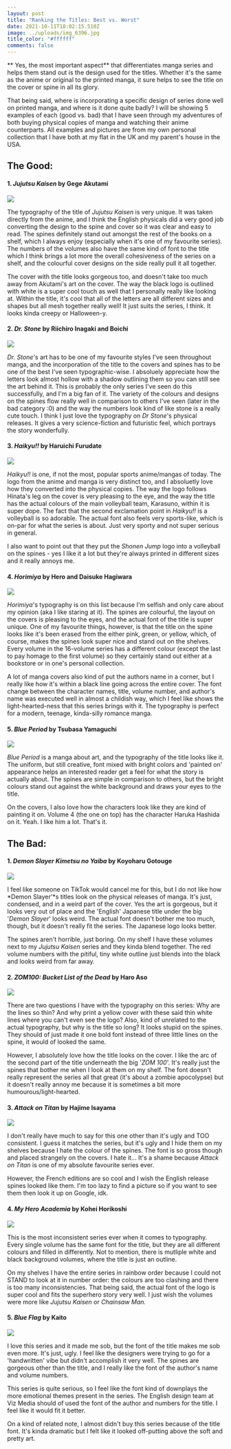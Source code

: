 ```yaml
---
layout: post
title: "Ranking the Titles: Best vs. Worst"
date: 2021-10-11T18:02:15.510Z
image: ../uploads/img_6396.jpg
title_color: "#ffffff"
comments: false
---
```

 ** Yes, the most important aspect** that differentiates manga series and helps them stand out is the design used for the titles. Whether it's the same as the anime or original to the printed manga, it sure helps to see the title on the cover or spine in all its glory. 

  That being said, where is incorporating a specific design of series done well on printed manga, and where is it done quite badly? I will be showing 5 examples of each (good vs. bad) that I have seen through my adventures of both buying physical copies of manga and watching their anime counterparts. All examples and pictures are from my own personal collection that I have both at my flat in the UK and my parent's house in the USA.

## The Good:

#### 1. *Jujutsu Kaisen* by Gege Akutami

![](../uploads/img-8417-1-.jpg)

The typography of the title of *Jujutsu Kaisen* is very unique.  It was taken directly from the anime, and I think the English physicals did a very good job converting the design to the spine and cover so it was clear and easy to read. The spines definitely stand out amongst the rest of the books on a shelf, which I always enjoy (especially when it's one of my favourite series). The numbers of the volumes also have the same kind of font to the title which I think brings a lot more the overall cohesiveness of the series on a shelf, and the colourful cover designs on the side really pull it all together. 

The cover with the title looks gorgeous too, and doesn't take too much away from Akutami's art on the cover. The way the black logo is outlined with white is a super cool touch as well that I personally really like looking at. Within the title, it's cool that all of the letters are all different sizes and shapes but all mesh together really well! It just suits the series, I think. It looks kinda creepy or Halloween-y. 

#### 2. *Dr. Stone* by Riichiro Inagaki and Boichi

![](../uploads/img-8418.jpg)

*Dr. Stone*'s art has to be one of my favourite styles I've seen throughout manga, and the incorporation of the title to the covers and spines has to be one of the best I've seen typographic-wise. I absoluely appreciate how the letters look almost hollow with a shadow outlining them so you can still see the art behind it. This is probably the only series I've seen do this successfully, and I'm a big fan of it. The variety of the colours and designs on the spines flow really well in comparison to others I've seen (later in the bad category :0) and the way the numbers look kind of like stone is a really cute touch. I think I just love the typography on *Dr Stone*'s physical releases. It gives a very science-fiction and futuristic feel, which portrays the story wonderfully. 

#### 3. *Haikyu!!* by Haruichi Furudate

![](../uploads/img-8420.jpg)

*Haikyu!!* is one, if not the most, popular sports anime/mangas of today. The logo from the anime and manga is very distinct too, and I absoluetly love how they converted into the physical copies. The way the logo follows Hinata's leg on the cover is very pleasing to the eye, and the way the title has the actual colours of the main volleyball team, Karasuno, within it is super dope. The fact that the second exclamation point in *Haikyu!!* is a volleyball is so adorable. The actual font also feels very sports-like, which is on-par for what the series is about. Just very sporty and not super serious in general. 

I also want to point out that they put the *Shonen Jump* logo into a volleyball on the spines - yes I like it a lot but they're always printed in different sizes and it really annoys me. 

#### 4. *Horimiya* by Hero and Daisuke Hagiwara

![](../uploads/img-8412.jpg)

*Horimiya*'s typography is on this list because I'm selfish and only care about my opinion (aka I like staring at it). The spines are colourful, the layout on the covers is pleasing to the eyes, and the actual font of the title is super unique. One of my favourite things, however, is that the title on the spine looks like it's been erased from the either pink, green, or yellow, which, of course, makes the spines look super nice and stand out on the shelves. Every volume in the 16-volume series has a different colour (except the last to pay homage to the first volume) so they certainly stand out either at a bookstore or in one's personal collection.

A lot of manga covers also kind of put the authors name in a corner, but I really like how it's within a black line going across the entire cover. The font change between the character names, title, volume number, and author's name was executed well in almost a childish way, which I feel like shows the light-hearted-ness that this series brings with it. The typography is perfect for a modern, teenage, kinda-silly romance manga. 

#### 5. *Blue Period* by Tsubasa Yamaguchi

![](../uploads/img_6387.jpg)

*Blue Period* is a manga about art, and the typography of the title looks like it. The uniform, but still creative, font mixed with bright colors and 'painted on' appearance helps an interested reader get a feel for what the story is actually about. The spines are simple in comparison to others, but the bright colours stand out against the white background and draws your eyes to the title. 

On the covers, I also love how the characters look like they are kind of painting it on. Volume 4 (the one on top) has the character Haruka Hashida on it. Yeah. I like him a lot. That's it. 

## The Bad:

#### 1. *Demon Slayer Kimetsu no Yaiba* by Koyoharu Gotouge

![](../uploads/img-8415.jpg)

I feel like someone on TikTok would cancel me for this, but I do not like how *Demon Slayer'*s titles look on the physical releases of manga. It's just, condensed, and in a weird part of the cover. Yes the art is gorgeous, but it looks very out of place and the 'English' Japanese title under the big '*Demon Slayer*' looks weird. The actual font doesn't bother me too much, though, but it doesn't really fit the series. The Japanese logo looks better. 

The spines aren't horrible, just boring. On my shelf I have these volumes next to my *Jujutsu Kaisen* series and they kinda blend together. The red volume numbers with the pitiful, tiny white outline just blends into the black and looks weird from far away. 

#### 2. *ZOM100: Bucket List of the Dead* by Haro Aso

![](../uploads/img_6386.jpg)

There are two questions I have with the typography on this series: Why are the lines so thin? And why print a yellow cover with these said thin white lines where you can't even see the logo? Also, kind of unrelated to the actual typography, but why is the title so long? It looks stupid on the spines. They should of just made it one bold font instead of three little lines on the spine, it would of looked the same. 

However, I absolutely love how the title looks on the cover. I like the arc of the second part of the title underneath the big '*ZOM 100*'. It's really just the spines that bother me when I look at them on my shelf. The font doesn't really represent the series all that great (it's about a zombie apocolypse) but it doesn't really annoy me because it is sometimes a bit more humourous/light-hearted.

#### 3. *Attack on Titan* by Hajime Isayama

![](../uploads/img-8416.jpg)

I don't really have much to say for this one other than it's ugly and TOO consistent. I guess it matches the series, but it's ugly and I hide them on my shelves because I hate the colour of the spines. The font is so gross though and placed strangely on the covers. I hate it... It's a shame because *Attack on Titan* is one of my absolute favourite series ever. 

However, the French editions are so cool and I wish the English release spines looked like them. I'm too lazy to find a picture so if you want to see them then look it up on Google, idk. 

#### 4. *My Hero Academia* by Kohei Horikoshi

![](../uploads/ab42e5cc-4807-48fb-b133-904a4190bd81.jpg)

This is the most inconsistent series ever when it comes to typography. Every single volume has the same font for the title, but they are all different colours and filled in differently. Not to mention, there is mutliple white and black background volumes, where the title is just an outline. 

On my shelves I have the entire series in rainbow order because I could not STAND to look at it in number order: the colours are too clashing and there is too many inconsistencies. That being said, the actual font of the logo is super cool and fits the superhero story very well. I just wish the volumes were more like *Jujutsu Kaisen* or *Chainsaw Man.*

#### 5. *Blue Flag* by Kaito

![](../uploads/img-8413.jpg)

I love this series and it made me sob, but the font of the title makes me sob even more. It's just, ugly. I feel like the designers were trying to go for a 'handwritten' vibe but didn't accomplish it very well. The spines are gorgeous other than the title, and I really like the font of the author's name and volume numbers. 

This series is quite serious, so I feel like the font kind of downplays the more emotional themes present in the series. The English design team at Viz Media should of used the font of the author and numbers for the title. I feel like it would fit it better. 

On a kind of related note, I almost didn't buy this series because of the title font. It's kinda dramatic but I felt like it looked off-putting above the soft and pretty art.